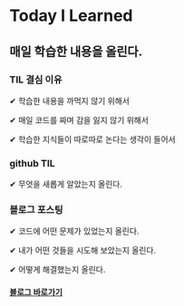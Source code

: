 # Today I Learned

## 매일 학습한 내용을 올린다.



### TIL 결심 이유

✔ 학습한 내용을 까먹지 않기 위해서

✔ 매일 코드를 짜며 감을 잃지 않기 위해서

✔ 학습한 지식들이 따로따로 논다는 생각이 들어서

### github TIL
✔ 무엇을 새롭게 알았는지 올린다.

### 블로그 포스팅

✔ 코드에 어떤 문제가 있었는지 올린다.

✔ 내가 어떤 것들을 시도해 보았는지 올린다.

✔ 어떻게 해결했는지 올린다.

#### [블로그 바로가기](https://jeongsangin1.tistory.com/)

